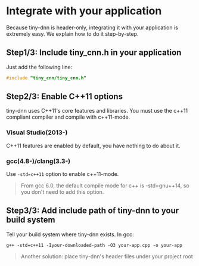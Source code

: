 # Integrate with your application
Because tiny-dnn is header-only, integrating it with your application is extremely easy. We explain how to do it step-by-step.

## Step1/3: Include tiny_cnn.h in your application
Just add the following line:
```cpp
#include "tiny_cnn/tiny_cnn.h"
```

## Step2/3: Enable C++11 options
tiny-dnn uses C++11's core features and libraries. You must use the c++11 compliant compiler and compile with c++11-mode.

### Visual Studio(2013-)
C++11 features are enabled by default, you have nothing to do about it.

### gcc(4.8-)/clang(3.3-)
Use ```-std=c++11``` option to enable c++11-mode.

> From gcc 6.0, the default compile mode for c++ is -std=gnu++14, so you don't need to add this option.


## Step3/3: Add include path of tiny-dnn to your build system
Tell your build system where tiny-dnn exists. In gcc:

```
g++ -std=c++11 -Iyour-downloaded-path -O3 your-app.cpp -o your-app
```

> Another solution: place tiny-dnn's header files under your project root
